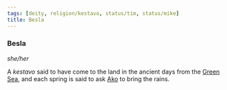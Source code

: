 ```yaml
---
tags: [deity, religion/kestavo, status/tim, status/mike]
title: Besla
---
```

### Besla
*she/her*

A *kestavo* said to have come to the land in the ancient days from the [Green Sea](<../../../gazetteer/green-sea.md>), and each spring is said to ask [Ako](<../high-gods/divine-presence.md>) to bring the rains.

